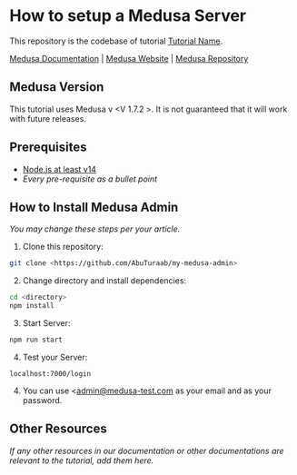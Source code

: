 # How to setup a Medusa Server 

This repository is the codebase of tutorial [Tutorial Name](tutorial-link).

[Medusa Documentation](https://docs.medusajs.com/) | [Medusa Website](https://medusajs.com/) | [Medusa Repository](https://github.com/medusajs/medusa)

## Medusa Version

This tutorial uses Medusa v <V 1.7.2 >. It is not guaranteed that it will work with future releases.

## Prerequisites

- [Node.js at least v14](https://docs.medusajs.com/tutorial/set-up-your-development-environment#nodejs)
- _Every pre-requisite as a bullet point_

## How to Install Medusa Admin

_You may change these steps per your article._
1. Clone this repository:

```bash
git clone <https://github.com/AbuTuraab/my-medusa-admin>
```
2. Change directory and install dependencies:

```bash
cd <directory>
npm install
```

3. Start Server:

```bash
npm run start
```

4. Test your Server:

``` curl
localhost:7000/login
```
4. You can use <admin@medusa-test.com as your email and <supersecret> as your password.
## Other Resources

_If any other resources in our documentation or other documentations are relevant to the tutorial, add them here._
